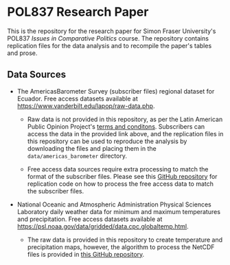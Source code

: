 # POL837 Research Paper

This is the repository for the research paper for Simon Fraser University's POL837 *Issues in Comparative Politics* course. The repository contains replication files for the data analysis and to recompile the paper's tables and prose. 

## Data Sources

- The AmericasBarometer Survey (subscriber files) regional dataset for Ecuador. Free access datasets available at https://www.vanderbilt.edu/lapop/raw-data.php.

    - Raw data is not provided in this repository, as per the Latin American Public Opinion Project's [terms and conditons](http://datasets.americasbarometer.org/database/agreement.html). Subscribers can access the data in the provided link above, and the replication files in this repository can be used to reproduce the analysis by downloading the files and placing them in the `data/americas_barometer` directory.
    
    - Free access data sources require extra processing to match the format of the subscriber files. Please see this [GitHub repository](https://github.com/dsanchezp18/hbc-prelim) for replication code on how to process the free access data to match the subscriber files. 
    
- National Oceanic and Atmospheric Administration Physical Sciences Laboratory daily weather data for minimum and maximum temperatures and precipitation. Free access datasets available at https://psl.noaa.gov/data/gridded/data.cpc.globaltemp.html.

    - The raw data is provided in this repository to create temperature and precipitation maps, however, the algorithm to process the NetCDF files is provided in [this GitHub repository](https://github.com/laboratoriolide/ecuador-temperature-noaa). 

